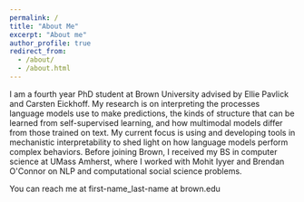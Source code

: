 ```yaml
---
permalink: /
title: "About Me"
excerpt: "About me"
author_profile: true
redirect_from: 
  - /about/
  - /about.html
---
```


I am a fourth year PhD student at Brown University advised by Ellie Pavlick and Carsten Eickhoff. My research is on interpreting the processes language models use to make predictions, the kinds of structure that can be learned from self-supervised learning, and how multimodal models differ from those trained on text. My current focus is using and developing tools in mechanistic interpretability to shed light on how language models perform complex behaviors. Before joining Brown, I received my BS in computer science at UMass Amherst, where I worked with Mohit Iyyer and Brendan O'Connor on NLP and computational social science problems.

You can reach me at first-name_last-name at brown.edu

